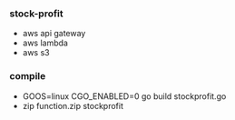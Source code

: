 ### stock-profit
- aws api gateway
- aws lambda
- aws s3

### compile
- GOOS=linux CGO_ENABLED=0 go build stockprofit.go
- zip function.zip stockprofit
